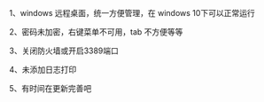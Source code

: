 1、windows 远程桌面，统一方便管理，在 windows 10下可以正常运行

2、密码未加密，右键菜单不可用，tab 不方便等等

3、关闭防火墙或开启3389端口

4、未添加日志打印

5、有时间在更新完善吧